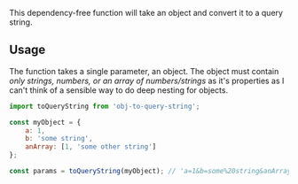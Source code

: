 This dependency-free function will take an object and convert it to a query string.

## Usage
The function takes a single parameter, an object. The object must contain _only strings, numbers, or an array of numbers/strings_ as it's properties as I can't think of a sensible way to do deep nesting for objects. 

```javascript
import toQueryString from 'obj-to-query-string';

const myObject = {
    a: 1,
    b: 'some string',
    anArray: [1, 'some other string']
};

const params = toQueryString(myObject); // 'a=1&b=some%20string&anArray[]=1&anArray[]=some%20other%20string'
```
